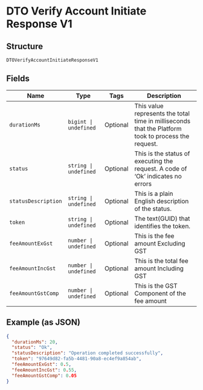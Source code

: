
# DTO Verify Account Initiate Response V1

## Structure

`DTOVerifyAccountInitiateResponseV1`

## Fields

| Name | Type | Tags | Description |
|  --- | --- | --- | --- |
| `durationMs` | `bigint \| undefined` | Optional | This value represents the total time in milliseconds that the Platform took to process the request. |
| `status` | `string \| undefined` | Optional | This is the status of executing the request.&nbsp;A code of ‘Ok’ indicates no errors |
| `statusDescription` | `string \| undefined` | Optional | This is a plain English description of the status. |
| `token` | `string \| undefined` | Optional | The text(GUID) that identifies the token. |
| `feeAmountExGst` | `number \| undefined` | Optional | This is the fee amount Excluding GST |
| `feeAmountIncGst` | `number \| undefined` | Optional | This is the total fee amount Including GST |
| `feeAmountGstComp` | `number \| undefined` | Optional | This is the GST Component of the fee amount |

## Example (as JSON)

```json
{
  "durationMs": 20,
  "status": "Ok",
  "statusDescription": "Operation completed successfully",
  "token": "97649d82-fa5b-4481-90a8-ec4ef9a854ab",
  "feeAmountExGst": 0.5,
  "feeAmountIncGst": 0.55,
  "feeAmountGstComp": 0.05
}
```

